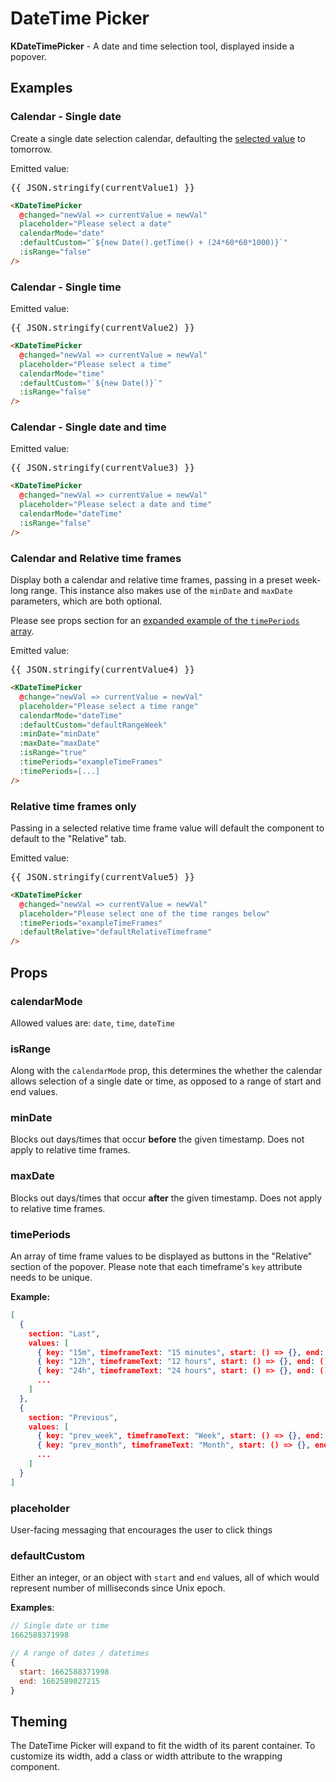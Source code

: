 # DateTime Picker

<div v-if="hasMounted">

**KDateTimePicker** - A date and time selection tool, displayed inside a popover.

## Examples

### Calendar - Single date

Create a single date selection calendar, defaulting the [selected value](#defaultcustom) to tomorrow.

<div>
  <KDateTimePicker
    @changed="newVal => currentValue1 = newVal"
    placeholder="Please select a date"
    calendarMode="date"
    :defaultCustom="defaultSingleTomorrow"
    :isRange="false"
  />
  <div class="mt-6">Emitted value: <pre class="json">{{ JSON.stringify(currentValue1) }}</pre></div>
</div>

```html
<KDateTimePicker
  @changed="newVal => currentValue = newVal"
  placeholder="Please select a date"
  calendarMode="date"
  :defaultCustom="`${new Date().getTime() + (24*60*60*1000)}`"
  :isRange="false"
/>
```

### Calendar - Single time

<div>
  <KDateTimePicker
    @changed="newVal => currentValue2 = newVal"
    placeholder="Please select a time"
    calendarMode="time"
    :defaultCustom="defaultSingleToday"
    :isRange="false"
  />
  <div class="mt-6">Emitted value: <pre class="json">{{ JSON.stringify(currentValue2) }}</pre></div>
</div>

```html
<KDateTimePicker
  @changed="newVal => currentValue = newVal"
  placeholder="Please select a time"
  calendarMode="time"
  :defaultCustom="`${new Date()}`"
  :isRange="false"
/>
```

### Calendar - Single date and time

<div>
  <KDateTimePicker
    @changed="newVal => currentValue3 = newVal"
    placeholder="Please select a date and time"
    calendarMode="dateTime"
    :isRange="false"
  />
  <div class="mt-6">Emitted value: <pre class="json">{{ JSON.stringify(currentValue3) }}</pre></div>
</div>

```html
<KDateTimePicker
  @changed="newVal => currentValue = newVal"
  placeholder="Please select a date and time"
  calendarMode="dateTime"
  :isRange="false"
/>
```

### Calendar and Relative time frames

Display both a calendar and relative time frames, passing in a preset week-long range.
This instance also makes use of the `minDate` and `maxDate` parameters, which are both optional.

Please see props section for an [expanded example of the `timePeriods` array](#timeperiods).

<div>
  <KDateTimePicker
    @changed="newVal => currentValue4 = newVal"
    placeholder="Please select a time range"
    calendarMode="dateTime"
    :defaultCustom="defaultRangeWeek"
    :minDate="minDate"
    :maxDate="maxDate"
    :isRange="true"
    :timePeriods="exampleTimeFrames"
  />
  <div class="mt-6">Emitted value: <pre class="json">{{ JSON.stringify(currentValue4) }}</pre></div>
</div>

```html
<KDateTimePicker 
  @change="newVal => currentValue = newVal"
  placeholder="Please select a time range"
  calendarMode="dateTime"
  :defaultCustom="defaultRangeWeek"
  :minDate="minDate"
  :maxDate="maxDate"
  :isRange="true"
  :timePeriods="exampleTimeFrames"
  :timePeriods=[...]
/>
```

### Relative time frames only

Passing in a selected relative time frame value will default the component to default to the "Relative" tab.

<div>
  <KDateTimePicker
    @changed="newVal => currentValue5 = newVal"
    placeholder="Please select a time range"
    :timePeriods="exampleTimeFrames"
    :defaultRelative="defaultRelativeTimeframe"
  />
  <div class="mt-6">Emitted value: <pre class="json">{{ JSON.stringify(currentValue5) }}</pre></div>
</div>

```html
<KDateTimePicker
  @changed="newVal => currentValue = newVal"
  placeholder="Please select one of the time ranges below"
  :timePeriods="exampleTimeFrames"
  :defaultRelative="defaultRelativeTimeframe"
/>
```

## Props

### calendarMode

Allowed values are: `date`, `time`, `dateTime`

### isRange

Along with the `calendarMode` prop, this determines the whether the calendar allows selection of a single date or time, as opposed to a range of start and end values.

### minDate

Blocks out days/times that occur **before** the given timestamp. Does not apply to relative time frames.

### maxDate

Blocks out days/times that occur **after** the given timestamp. Does not apply to relative time frames.

### timePeriods

An array of time frame values to be displayed as buttons in the "Relative" section of the popover.  Please note that each timeframe's `key` attribute needs to be unique.

**Example:**

```json
[
  {
    section: "Last",
    values: [
      { key: "15m", timeframeText: "15 minutes", start: () => {}, end: () => {} },
      { key: "12h", timeframeText: "12 hours", start: () => {}, end: () => {} },
      { key: "24h", timeframeText: "24 hours", start: () => {}, end: () => {} },
      ...
    ]
  },
  {
    section: "Previous",
    values: [
      { key: "prev_week", timeframeText: "Week", start: () => {}, end: () => {} },
      { key: "prev_month", timeframeText: "Month", start: () => {}, end: () => {} },
      ...
    ]
  }
]
```

### placeholder

User-facing messaging that encourages the user to click things

### defaultCustom

Either an integer, or an object with `start` and `end` values, all of which would represent number of milliseconds since Unix epoch.  

**Examples**:

```js
// Single date or time
1662588371998

// A range of dates / datetimes
{
  start: 1662588371998
  end: 1662589027215
}
```

## Theming

The DateTime Picker will expand to fit the width of its parent container. To customize its width, add a class or width attribute to the wrapping component.

</div>

<script>
import { TimePeriods, TimeframeKeys } from '../../docs/.vuepress/utils/KDatePickerMockData'

const exampleTimeFrames = [
  {
    section: 'Last',
    values: [
      TimePeriods.get(TimeframeKeys.FIFTEEN_MIN),
      TimePeriods.get(TimeframeKeys.ONE_HOUR),
      TimePeriods.get(TimeframeKeys.THREE_HOUR),
      TimePeriods.get(TimeframeKeys.SIX_HOUR),
      TimePeriods.get(TimeframeKeys.TWELVE_HOUR),
      TimePeriods.get(TimeframeKeys.ONE_DAY),
      TimePeriods.get(TimeframeKeys.SEVEN_DAY),
      TimePeriods.get(TimeframeKeys.THIRTY_DAY)
    ]
  },
  {
    section: 'Current',
    values: [
      TimePeriods.get(TimeframeKeys.CURRENT_WEEK),
      TimePeriods.get(TimeframeKeys.CURRENT_MONTH)
    ]
  },
  {
    section: 'Previous',
    values: [
      TimePeriods.get(TimeframeKeys.PREVIOUS_WEEK),
      TimePeriods.get(TimeframeKeys.PREVIOUS_MONTH)
    ]
  }
]

export default {
  data() {
    return {
      hasMounted: false,
      currentValue1: '',
      currentValue2: '',
      currentValue3: '',
      currentValue4: '',
      currentValue5: '',
      defaultSingleToday: new Date().getTime(),
      defaultSingleTomorrow: new Date().getTime() + (1*24*60*60*1000),
      defaultRangeTwoDay: {
        start: new Date().getTime() - (2*24*60*60*1000),
        end: new Date().getTime()
      },
      defaultRangeWeek: {
        start: new Date().getTime() - (7*24*60*60*1000),
        end: new Date().getTime()
      },
      maxDate: new Date().getTime(),
      minDate: new Date().getTime() - (365*24*60*60*1000),
      exampleTimeFrames
    }
  },
  computed: {
    defaultRelativeTimeframe () {
      return TimePeriods.get(TimeframeKeys.ONE_DAY)
    }
  },
  mounted() {
    this.hasMounted = true
  }
}
</script>

<style lang="scss" scoped>
pre.json {
  font-size: var(--type-xs);
  white-space: pre-wrap;
}

// Allows page to scroll further, thereby linking to correct section
h2, h3 {
  margin-top: 2rem;
}
.theme-default-content {
  margin-bottom: 20rem;
}
</style>
